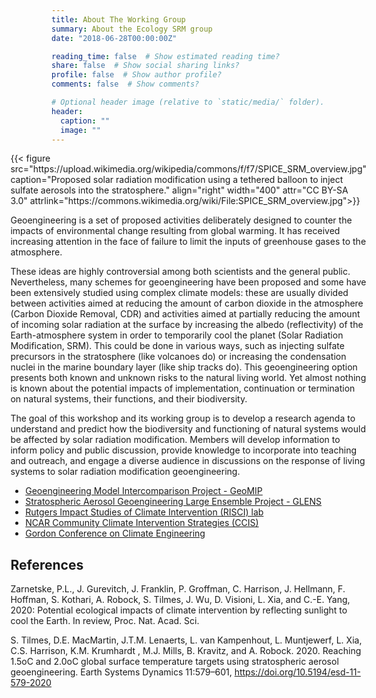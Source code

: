 ```yaml
---
title: About The Working Group
summary: About the Ecology SRM group
date: "2018-06-28T00:00:00Z"

reading_time: false  # Show estimated reading time?
share: false  # Show social sharing links?
profile: false  # Show author profile?
comments: false  # Show comments?

# Optional header image (relative to `static/media/` folder).
header:
  caption: ""
  image: ""
---
```

 
<div style="float:right">
{{< figure src="https://upload.wikimedia.org/wikipedia/commons/f/f7/SPICE_SRM_overview.jpg" caption="Proposed solar radiation modification using a tethered balloon to inject sulfate aerosols into the stratosphere." align="right"  width="400" attr="CC BY-SA 3.0" attrlink="https://commons.wikimedia.org/wiki/File:SPICE_SRM_overview.jpg">}}

<div>

Geoengineering is a set of proposed activities deliberately designed to counter the impacts of environmental change resulting from global warming. It has received increasing attention in the face of failure to limit the inputs of greenhouse gases to the atmosphere. 

These ideas are highly controversial among both scientists and the general public. Nevertheless, many schemes for geoengineering have been proposed and some have been extensively studied using complex climate models: these are usually divided between activities aimed at reducing the amount of carbon dioxide in the atmosphere (Carbon Dioxide Removal, CDR) and activities aimed at partially reducing the amount of incoming solar radiation at the surface by increasing the albedo (reflectivity) of the Earth-atmosphere system in order to temporarily cool the planet (Solar Radiation Modification, SRM). This could be done in various ways, such as injecting sulfate precursors in the stratosphere (like volcanoes do) or increasing the condensation nuclei in the marine boundary layer (like ship tracks do).
This geoengineering option presents both known and unknown risks to the natural living world. Yet almost nothing is known about the potential impacts of implementation, continuation or termination on natural systems, their functions, and their biodiversity. 

The goal of this workshop and its working group is to develop a research agenda to understand and predict how the biodiversity and functioning of natural systems would be affected by solar radiation modification. Members will develop information to inform policy and public discussion, provide knowledge to incorporate into teaching and outreach, and engage a diverse audience in discussions on the response of living systems to solar radiation modification geoengineering.

  * [Geoengineering Model Intercomparison Project - GeoMIP](http://climate.envsci.rutgers.edu/GeoMIP/)
  * [Stratospheric Aerosol Geoengineering Large Ensemble Project - GLENS](http://www.cesm.ucar.edu/projects/community-projects/GLENS/)
  * [Rutgers Impact Studies of Climate Intervention (RISCI) lab](https://sites.rutgers.edu/risci-lab/)
  * [NCAR Community Climate Intervention Strategies (CCIS)](https://www.ccis.ucar.edu/)
  * [Gordon Conference on Climate Engineering](https://www.grc.org/climate-engineering-conference/2022/)


References
---

Zarnetske, P.L., J. Gurevitch, J. Franklin, P. Groffman, C. Harrison, J. Hellmann, F. Hoffman, S. Kothari, A. Robock, S. Tilmes, J. Wu, D. Visioni, L. Xia, and C.-E. Yang, 2020: Potential ecological impacts of climate intervention by reflecting sunlight to cool the Earth. In review, Proc. Nat. Acad. Sci.

S. Tilmes, D.E. MacMartin, J.T.M. Lenaerts, L. van Kampenhout, L. Muntjewerf, L. Xia, C.S. Harrison, K.M. Krumhardt , M.J. Mills, B. Kravitz, and A. Robock. 2020. Reaching 1.5oC and 2.0oC global surface temperature targets using stratospheric aerosol geoengineering. Earth Systems Dynamics 11:579–601, https://doi.org/10.5194/esd-11-579-2020


